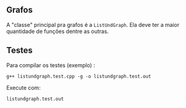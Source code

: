 ## Grafos
A "classe" principal pra grafos é a `ListUndGraph`. Ela
deve ter a maior quantidade de funções dentre as outras.

## Testes

Para compilar os testes (exemplo) :

    g++ listundgraph.test.cpp -g -o listundgraph.test.out

Execute com:

    listundgraph.test.out
